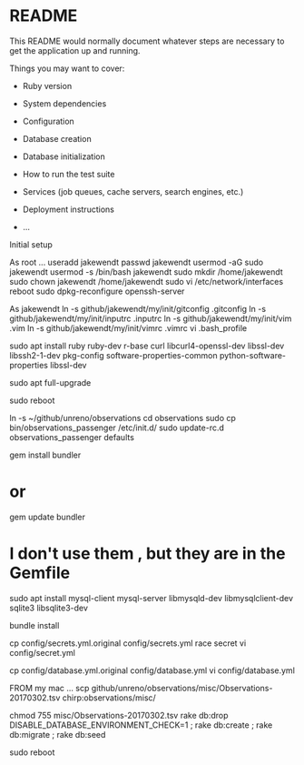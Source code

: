 # README

This README would normally document whatever steps are necessary to get the
application up and running.

Things you may want to cover:

* Ruby version

* System dependencies

* Configuration

* Database creation

* Database initialization

* How to run the test suite

* Services (job queues, cache servers, search engines, etc.)

* Deployment instructions

* ...

Initial setup 

As root ...
useradd jakewendt
passwd jakewendt
usermod -aG sudo jakewendt
usermod -s /bin/bash jakewendt
sudo mkdir /home/jakewendt
sudo chown jakewendt /home/jakewendt
sudo vi /etc/network/interfaces
reboot
sudo dpkg-reconfigure openssh-server


As jakewendt
ln -s github/jakewendt/my/init/gitconfig .gitconfig
ln -s github/jakewendt/my/init/inputrc .inputrc
ln -s github/jakewendt/my/init/vim .vim
ln -s github/jakewendt/my/init/vimrc .vimrc
vi .bash_profile


sudo apt install ruby ruby-dev r-base curl libcurl4-openssl-dev libssl-dev libssh2-1-dev pkg-config software-properties-common python-software-properties libssl-dev


sudo apt full-upgrade

sudo reboot

ln -s ~/github/unreno/observations
cd observations
sudo cp bin/observations_passenger /etc/init.d/
sudo update-rc.d observations_passenger defaults

gem install bundler
#		or
gem update bundler


#	I don't use them , but they are in the Gemfile
sudo apt install mysql-client mysql-server libmysqld-dev libmysqlclient-dev sqlite3 libsqlite3-dev


bundle install


cp config/secrets.yml.original config/secrets.yml
race secret
vi config/secret.yml

cp config/database.yml.original config/database.yml
vi config/database.yml

FROM my mac ... scp github/unreno/observations/misc/Observations-20170302.tsv chirp:observations/misc/


chmod 755 misc/Observations-20170302.tsv
rake db:drop DISABLE_DATABASE_ENVIRONMENT_CHECK=1 ; rake db:create ; rake db:migrate ; rake db:seed

sudo reboot

